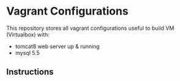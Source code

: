 # Vagrant Configurations
This repository stores all vagrant configurations useful to build VM (Virtualbox) with:
- tomcat8 web server up & running
- mysql 5.5

## Instructions